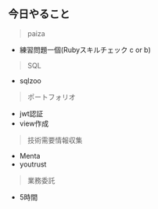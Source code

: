 ## 今日やること


> paiza
- 練習問題一個(Rubyスキルチェック c or b) 

> SQL
- sqlzoo

> ポートフォリオ
- jwt認証
- view作成


> 技術需要情報収集
- Menta
- youtrust

> 業務委託
- 5時間
